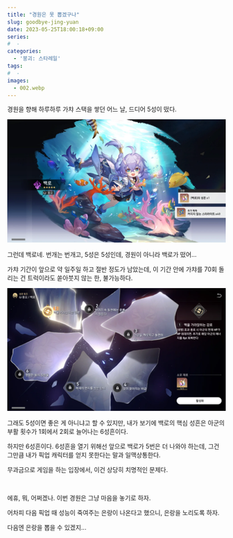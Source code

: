 ```yaml
---
title: "경원은 못 뽑겠구나"
slug: goodbye-jing-yuan
date: 2023-05-25T18:00:18+09:00
series:
#  - 
categories:
  - '붕괴: 스타레일'
tags:
#  - 
images:
  - 002.webp
---
```


경원을 향해 하루하루 가챠 스택을 쌓던 어느 날, 드디어 5성이 떴다.

![](001.webp)

그런데 백로네. 번개는 번개고, 5성은 5성인데, 경원이 아니라 백로가 떴어...

가챠 기간이 앞으로 약 일주일 하고 절반 정도가 남았는데, 이 기간 안에 가챠를 70회 돌리는 건 트럭이라도 쏟아붓지 않는 한, 불가능하다.

![](002.webp)

그래도 5성이면 좋은 게 아니냐고 할 수 있지만, 내가 보기에 백로의 핵심 성흔은 아군의 부활 횟수가 1회에서 2회로 늘어나는 6성흔이다.

하지만 6성흔이다. 6성흔을 열기 위해선 앞으로 백로가 5번은 더 나와야 하는데, 그건 그만큼 내가 픽업 캐릭터를 얻지 못한다는 말과 일맥상통한다.

무과금으로 게임을 하는 입장에서, 이건 상당히 치명적인 문제다.

&nbsp;

에휴, 뭐, 어쩌겠나. 이번 경원은 그냥 마음을 놓기로 하자.

어차피 다음 픽업 때 성능이 죽여주는 은랑이 나온다고 했으니, 은랑을 노리도록 하자.

다음엔 은랑을 뽑을 수 있겠지...
